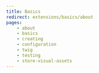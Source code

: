```yaml
---
title: Basics
redirect: extensions/basics/about
pages:
    - about
    - basics
    - creating
    - configuration
    - twig
    - testing
    - store-visual-assets
---
```

